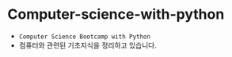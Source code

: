 # Computer-science-with-python
- `Computer Science Bootcamp with Python`
- 컴퓨터와 관련된 기초지식을 정리하고 있습니다.
